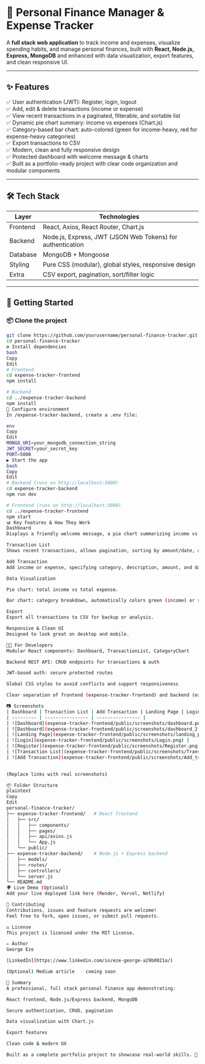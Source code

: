 # 💸 Personal Finance Manager & Expense Tracker

A **full stack web application** to track income and expenses, visualize spending habits, and manage personal finances, built with **React, Node.js, Express, MongoDB** and enhanced with data visualization, export features, and clean responsive UI.

---

## ✨ **Features**

✅ User authentication (JWT): Register, login, logout  
✅ Add, edit & delete transactions (income or expense)  
✅ View recent transactions in a paginated, filterable, and sortable list  
✅ Dynamic pie chart summary: income vs expenses (Chart.js)  
✅ Category-based bar chart: auto-colored (green for income-heavy, red for expense-heavy categories)  
✅ Export transactions to CSV  
✅ Modern, clean and fully responsive design  
✅ Protected dashboard with welcome message & charts  
✅ Built as a portfolio-ready project with clear code organization and modular components

---

## 🛠 **Tech Stack**

| Layer     | Technologies                                                                 |
| --------- | ---------------------------------------------------------------------------- |
| Frontend  | React, Axios, React Router, Chart.js                                         |
| Backend   | Node.js, Express, JWT (JSON Web Tokens) for authentication                   |
| Database  | MongoDB + Mongoose                                                           |
| Styling   | Pure CSS (modular), global styles, responsive design                          |
| Extra     | CSV export, pagination, sort/filter logic                                     |

---

## 🚀 **Getting Started**

### 📦 Clone the project
```bash
git clone https://github.com/yourusername/personal-finance-tracker.git
cd personal-finance-tracker
⚙️ Install dependencies
bash
Copy
Edit
# Frontend
cd expense-tracker-frontend
npm install

# Backend
cd ../expense-tracker-backend
npm install
🧩 Configure environment
In /expense-tracker-backend, create a .env file:

env
Copy
Edit
MONGO_URI=your_mongodb_connection_string
JWT_SECRET=your_secret_key
PORT=5000
▶️ Start the app
bash
Copy
Edit
# Backend (runs on http://localhost:5000)
cd expense-tracker-backend
npm run dev

# Frontend (runs on http://localhost:3000)
cd ../expense-tracker-frontend
npm start
📊 Key Features & How They Work
Dashboard
Displays a friendly welcome message, a pie chart summarizing income vs expense, and a dynamic category bar chart.

Transaction List
Shows recent transactions, allows pagination, sorting by amount/date, and edit/delete per transaction.

Add Transaction
Add income or expense, specifying category, description, amount, and date.

Data Visualization

Pie chart: total income vs total expense.

Bar chart: category breakdown, automatically colors green (income) or red (expense).

Export
Export all transactions to CSV for backup or analysis.

Responsive & Clean UI
Designed to look great on desktop and mobile.

🧑‍💻 For Developers
Modular React components: Dashboard, TransactionList, CategoryChart

Backend REST API: CRUD endpoints for transactions & auth

JWT-based auth: secure protected routes

Global CSS styles to avoid conflicts and support responsiveness

Clear separation of frontend (expense-tracker-frontend) and backend (expense-tracker-backend)

📷 Screenshots
| Dashboard | Transaction List | Add Transaction | Landing Page | Login | Register|
| --------- | ---------------- | ---------------- |
| ![Dashboard](expense-tracker-frontend/public/screenshots/dashboard.png) |
| ![Dashboard](expense-tracker-frontend/public/screenshots/dashboard_2.png) |
| ![Landing Page](expense-tracker-frontend/public/screenshots/landing_page.png) |
| ![Login](expense-tracker-frontend/public/screenshots/Login.png) |
| ![Register](expense-tracker-frontend/public/screenshots/Register.png) |
| ![Transaction List](expense-tracker-frontend/public/screenshots/Transactionlist_2.png) | 
| ![Add Transaction](expense-tracker-frontend/public/screenshots/Add_transactions.png) |
		

(Replace links with real screenshots)

📦 Folder Structure
plaintext
Copy
Edit
personal-finance-tracker/
├── expense-tracker-frontend/   # React frontend
│   ├── src/
│   │   ├── components/
│   │   ├── pages/
│   │   ├── api/axios.js
│   │   └── App.js
│   └── public/
├── expense-tracker-backend/    # Node.js + Express backend
│   ├── models/
│   ├── routes/
│   ├── controllers/
│   └── server.js
└── README.md
🌍 Live Demo (Optional)
Add your live deployed link here (Render, Vercel, Netlify)

🤝 Contributing
Contributions, issues and feature requests are welcome!
Feel free to fork, open issues, or submit pull requests.

⚖️ License
This project is licensed under the MIT License.

✏ Author
George Eze

[LinkedIn](https://www.linkedin.com/in/eze-george-a29b0021a/)

(Optional) Medium article  - coming soon

📌 Summary
A professional, full stack personal finance app demonstrating:

React frontend, Node.js/Express backend, MongoDB

Secure authentication, CRUD, pagination

Data visualization with Chart.js

Export features

Clean code & modern UX

Built as a complete portfolio project to showcase real-world skills. 🚀
